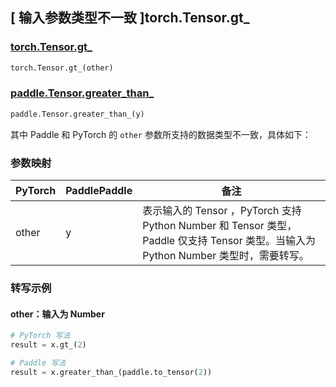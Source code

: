 ## [ 输入参数类型不一致 ]torch.Tensor.gt_

### [torch.Tensor.gt_](https://pytorch.org/docs/stable/generated/torch.Tensor.gt_.html)

```python
torch.Tensor.gt_(other)
```

### [paddle.Tensor.greater_than_]()

```python
paddle.Tensor.greater_than_(y)
```

其中 Paddle 和 PyTorch 的 `other` 参数所支持的数据类型不一致，具体如下：
### 参数映射

| PyTorch                          | PaddlePaddle                 | 备注                                                   |
|----------------------------------|------------------------------| ------------------------------------------------------ |
| other  |  y  | 表示输入的 Tensor ，PyTorch 支持 Python Number 和 Tensor 类型， Paddle 仅支持 Tensor 类型。当输入为 Python Number 类型时，需要转写。  |

### 转写示例
#### other：输入为 Number
```python
# PyTorch 写法
result = x.gt_(2)

# Paddle 写法
result = x.greater_than_(paddle.to_tensor(2))
```
